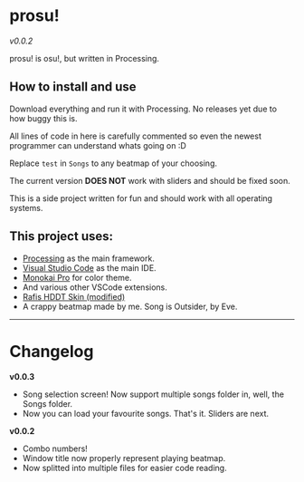 # prosu!
*v0.0.2*

prosu! is osu!, but written in Processing.

## How to install and use

Download everything and run it with Processing. No releases yet due to how buggy this is.

All lines of code in here is carefully commented so even the newest programmer can understand whats going on :D

Replace `test` in `Songs` to any beatmap of your choosing.

The current version **DOES NOT** work with sliders and should be fixed soon.

This is a side project written for fun and should work with all operating systems.

## This project uses:
- [Processing](https://processing.org/) as the main framework.
- [Visual Studio Code](https://code.visualstudio.com/) as the main IDE.
- [Monokai Pro](https://monokai.pro/) for color theme.
- And various other VSCode extensions.
- [Rafis HDDT Skin (modified)](https://skins.osuck.net/index.php?newsid=166) 
- A crappy beatmap made by me. Song is Outsider, by Eve.

---
# Changelog
**v0.0.3**
- Song selection screen! Now support multiple songs folder in, well, the Songs folder.
- Now you can load your favourite songs. That's it. Sliders are next.

**v0.0.2**
- Combo numbers!
- Window title now properly represent playing beatmap.
- Now splitted into multiple files for easier code reading.